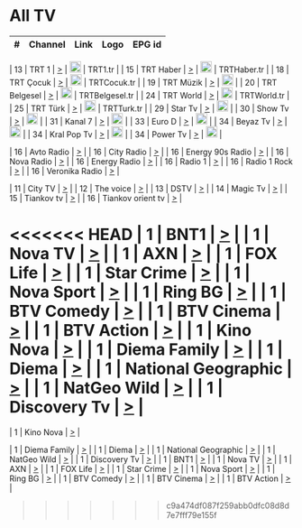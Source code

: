 <h1>All TV</h1>

| #   | Channel        | Link  | Logo | EPG id |
|:---:|:--------------:|:-----:|:----:|:------:|

| 13  | TRT 1            | [>](https://tv-trt1.medya.trt.com.tr/master.m3u8) | <img height="20" src="https://i.imgur.com/j786OLG.png"/> | TRT1.tr |
| 15  | TRT Haber        | [>](https://tv-trthaber.medya.trt.com.tr/master.m3u8) | <img height="20" src="https://i.imgur.com/OVfo8Ab.png"/> | TRTHaber.tr |
| 18  | TRT Çocuk        | [>](https://tv-trtcocuk.medya.trt.com.tr/master.m3u8) | <img height="20" src="https://i.imgur.com/QLFmD6d.png"/> | TRTCocuk.tr |
| 19  | TRT Müzik        | [>](https://tv-trtmuzik.medya.trt.com.tr/master.m3u8) | <img height="20" src="https://i.imgur.com/fIVFCEd.png"/> |
| 20  | TRT Belgesel     | [>](https://tv-trtbelgesel.medya.trt.com.tr/master.m3u8) | <img height="20" src="https://i.imgur.com/MGO87pe.png"/> | TRTBelgesel.tr |
| 24  | TRT World        | [>](https://tv-trtworld.medya.trt.com.tr/master.m3u8) | <img height="20" src="https://i.imgur.com/JEA2xpv.png"/> | TRTWorld.tr |
| 25  | TRT Türk         | [>](https://tv-trtturk.medya.trt.com.tr/master.m3u8) | <img height="20" src="https://i.imgur.com/OSTOQNw.png"/> | TRTTurk.tr |
| 29  | Star Tv   | [>](https://dogus-live.daioncdn.net/startv/startv_360p.m3u8) | <img height="20" src="https://i.imgur.com/IebUZx1.png"/> |
| 30  | Show Tv     | [>](https://ciner-live.daioncdn.net/showtv/showtv.m3u8) | <img height="20" src="https://i.imgur.com/IebUZx1.png"/> |
| 31  | Kanal 7     | [>](https://kanal7-live.daioncdn.net/kanal7/kanal7.m3u8) | <img height="20" src="https://i.imgur.com/IebUZx1.png"/> |
| 33  | Euro D    | [>](https://www.youtube.com/user/KanalD/live) | <img height="20" src="https://i.imgur.com/IebUZx1.png"/> |
| 34  | Beyaz Tv     | [>](https://beyaztv-live.daioncdn.net/beyaztv/beyaztv.m3u8) | <img height="20" src="https://i.imgur.com/IebUZx1.png"/> |
| 34  | Kral Pop Tv     | [>](https://www.youtube.com/watch?v=GuFTuKoXepw) | <img height="20" src="https://i.imgur.com/IebUZx1.png"/> |
| 34  | Power Tv     | [>](https://livetv.powerapp.com.tr/powerTV/powerhd.smil/chunklist.m3u8) | <img height="20" src="https://i.imgur.com/IebUZx1.png"/> |

| 16  | Avto Radio | [>](http://stream.metacast.eu/avtoradio.mp3.m3u) |
| 16  | City Radio | [>](http://stream.metacast.eu/city.aac.m3u) |
| 16  | Energy 90s Radio | [>](http://stream.metacast.eu/energy-90s.m3u) |
| 16  | Nova Radio | [>](http://stream.metacast.eu/nova.aac.m3u) |
| 16  | Energy Radio | [>](http://stream.metacast.eu/nrj.aac.m3u) |
| 16  | Radio 1 | [>](http://stream.metacast.eu/radio1.aac.m3u) |
| 16  | Radio 1 Rock | [>](http://stream.metacast.eu/radio1rock.aac.m3u) |
| 16  | Veronika Radio | [>](http://stream.metacast.eu/veronika.aac.m3u) |

| 11  | City TV | [>](https://tv.city.bg/play/tshls/citytv/index.m3u8) |
| 12  | The voice | [>](https://bss1.neterra.tv/thevoice/thevoice.m3u8) |
| 13  | DSTV | [>](http://46.249.95.140:8081/hls/data.m3u8) |
| 14  | Magic Tv | [>](https://bss1.neterra.tv/magictv/magictv.m3u8) |
| 15  | Tiankov tv | [>](https://streamer103.neterra.tv/tiankov-folk/live.m3u8) |
| 16  | Tiankov orient tv | [>](https://streamer103.neterra.tv/tiankov-orient/live.m3u8) |

<<<<<<< HEAD
| 1 | BNT1 | [>](https://ymkaya.xyz:33339/tv/bnt1/playlist.m3u8?wmsAuthSign=c2VydmVyX3RpbWU9My8yMC8yMDI1IDg6MTI6MTIgUE0maGFzaF92YWx1ZT12Vy9mdENyNmRweEloS1pQelFKQ2NRPT0mdmFsaWRtaW51dGVzPTYw) |
| 1 | Nova TV | [>](https://ymkaya.xyz:33339/tv/novatv/playlist.m3u8?wmsAuthSign=c2VydmVyX3RpbWU9My8yMC8yMDI1IDg6MTI6MjEgUE0maGFzaF92YWx1ZT1hbW4xb3l5K1d3MURBa25Ba3FSblVRPT0mdmFsaWRtaW51dGVzPTYw) |
| 1 | AXN | [>](https://ymkaya.xyz:33339/tv/axn/playlist.m3u8?wmsAuthSign=c2VydmVyX3RpbWU9My8yMC8yMDI1IDg6MTI6MzEgUE0maGFzaF92YWx1ZT1CcFZ3ajV4dUhpbnphYlF0ZkRGaFlBPT0mdmFsaWRtaW51dGVzPTYw) |
| 1 | FOX Life | [>](https://ymkaya.xyz:33339/tv/foxlife/playlist.m3u8?wmsAuthSign=c2VydmVyX3RpbWU9My8yMC8yMDI1IDg6MTI6NDEgUE0maGFzaF92YWx1ZT1hdWJNTElkOHJVREo0ODE2ZzAyVGh3PT0mdmFsaWRtaW51dGVzPTYw) |
| 1 | Star Crime | [>](https://ymkaya.xyz:33339/tv/foxcrime/playlist.m3u8?wmsAuthSign=c2VydmVyX3RpbWU9My8yMC8yMDI1IDg6MTI6NTEgUE0maGFzaF92YWx1ZT02aFFsMHdoeHlIYWJtT0VVbjkybWZ3PT0mdmFsaWRtaW51dGVzPTYw) |
| 1 | Nova Sport | [>](https://ymkaya.xyz:33339/tv/novasport/playlist.m3u8?wmsAuthSign=c2VydmVyX3RpbWU9My8yMC8yMDI1IDg6MTM6MDAgUE0maGFzaF92YWx1ZT1OMHlhSWdJYW9IaW51SldldVNjZXdRPT0mdmFsaWRtaW51dGVzPTYw) |
| 1 | Ring BG | [>](https://ymkaya.xyz:33339/tv/ringbg/playlist.m3u8?wmsAuthSign=c2VydmVyX3RpbWU9My8yMC8yMDI1IDg6MTM6MDkgUE0maGFzaF92YWx1ZT1uMkxzclJ4QkNnYXFEN1pITU5HRVFnPT0mdmFsaWRtaW51dGVzPTYw) |
| 1 | BTV Comedy | [>](https://ymkaya.xyz:33339/tv/btvcomedy/playlist.m3u8?wmsAuthSign=c2VydmVyX3RpbWU9My8yMC8yMDI1IDg6MTM6MTkgUE0maGFzaF92YWx1ZT1WQXRZSStxVk12Z0dHMzN3eTY0ajZ3PT0mdmFsaWRtaW51dGVzPTYw) |
| 1 | BTV Cinema | [>](https://ymkaya.xyz:33339/tv/btvcinema/playlist.m3u8?wmsAuthSign=c2VydmVyX3RpbWU9My8yMC8yMDI1IDg6MTM6MjggUE0maGFzaF92YWx1ZT1GRjJ6aTlhRVA5bWdXWUhMWkpMUnp3PT0mdmFsaWRtaW51dGVzPTYw) |
| 1 | BTV Action | [>](https://ymkaya.xyz:33339/tv/btvaction/playlist.m3u8?wmsAuthSign=c2VydmVyX3RpbWU9My8yMC8yMDI1IDg6MTM6MzggUE0maGFzaF92YWx1ZT1RTDByeng3Q3Y4LzdMUGxxUVYzcFd3PT0mdmFsaWRtaW51dGVzPTYw) |
| 1 | Kino Nova | [>](https://ymkaya.xyz:33339/tv/kinonova/playlist.m3u8?wmsAuthSign=c2VydmVyX3RpbWU9My8yMC8yMDI1IDg6MTM6NDcgUE0maGFzaF92YWx1ZT1IMkVUd2xRU2FNdVd2YUwwaXhSOW5nPT0mdmFsaWRtaW51dGVzPTYw) |
| 1 | Diema Family | [>](https://ymkaya.xyz:33339/tv/diemafamily/playlist.m3u8?wmsAuthSign=c2VydmVyX3RpbWU9My8yMC8yMDI1IDg6MTM6NTYgUE0maGFzaF92YWx1ZT1NcUdsZHdCV20wWjE4NzJpbUw5dGZBPT0mdmFsaWRtaW51dGVzPTYw) |
| 1 | Diema | [>](https://ymkaya.xyz:33339/tv/diema/playlist.m3u8?wmsAuthSign=c2VydmVyX3RpbWU9My8yMC8yMDI1IDg6MTQ6NTAgUE0maGFzaF92YWx1ZT00QjZpK0FwaTBpOS9KTEVpbmxXQWpRPT0mdmFsaWRtaW51dGVzPTYw) |
| 1 | National Geographic | [>](https://ymkaya.xyz:33339/tv/natgeo/playlist.m3u8?wmsAuthSign=c2VydmVyX3RpbWU9My8yMC8yMDI1IDg6MTU6MDAgUE0maGFzaF92YWx1ZT1wcURLcDJ6RG9ld2xaTzR5Y0MydEJRPT0mdmFsaWRtaW51dGVzPTYw) |
| 1 | NatGeo Wild | [>](https://ymkaya.xyz:33339/tv/natgeowild/playlist.m3u8?wmsAuthSign=c2VydmVyX3RpbWU9My8yMC8yMDI1IDg6MTU6MDkgUE0maGFzaF92YWx1ZT1qeWpwZVBIYzRDdm9KTVlmdk5jbkZRPT0mdmFsaWRtaW51dGVzPTYw) |
| 1 | Discovery Tv | [>](https://ymkaya.xyz:33339/tv/discovery/playlist.m3u8?wmsAuthSign=c2VydmVyX3RpbWU9My8yMC8yMDI1IDg6MTU6MTkgUE0maGFzaF92YWx1ZT1VanZxbDQ3SXlhNUhibW1RTmhsa3BBPT0mdmFsaWRtaW51dGVzPTYw) |
=======


| 1 | Kino Nova | [>](https://ymkaya.xyz:11336/tv/kinonova/playlist.m3u8?wmsAuthSign=c2VydmVyX3RpbWU9MS8yLzIwMjUgNDo0MDoyMCBBTSZoYXNoX3ZhbHVlPWlFS1FrWEtMMVRFM3l5YklUWUJQUHc9PSZ2YWxpZG1pbnV0ZXM9NjA=) |

| 1 | Diema Family | [>](https://ymkaya.xyz:11336/tv/diemafamily/playlist.m3u8?wmsAuthSign=c2VydmVyX3RpbWU9MS8yLzIwMjUgNDo0MDozMCBBTSZoYXNoX3ZhbHVlPUVUaTVKTldvZTF5WVVCM0YwL21kaXc9PSZ2YWxpZG1pbnV0ZXM9NjA=) |
| 1 | Diema | [>](https://ymkaya.xyz:11336/tv/diema/playlist.m3u8?wmsAuthSign=c2VydmVyX3RpbWU9MS8yLzIwMjUgNDo0MDo0MCBBTSZoYXNoX3ZhbHVlPVlYMWVJT2NuUjNpUTBsaytEUFFOS2c9PSZ2YWxpZG1pbnV0ZXM9NjA=) |
| 1 | National Geographic | [>](https://ymkaya.xyz:11336/tv/natgeo/playlist.m3u8?wmsAuthSign=c2VydmVyX3RpbWU9MS8yLzIwMjUgNDo0MTo0MSBBTSZoYXNoX3ZhbHVlPTJQTlVmcG5nYWx0M013eUhGRGxnd0E9PSZ2YWxpZG1pbnV0ZXM9NjA=) |
| 1 | NatGeo Wild | [>](https://ymkaya.xyz:11336/tv/natgeowild/playlist.m3u8?wmsAuthSign=c2VydmVyX3RpbWU9MS8yLzIwMjUgNDo0MTo1MSBBTSZoYXNoX3ZhbHVlPVl1OXZaTTliN0hGWEN3eDBYd1duNkE9PSZ2YWxpZG1pbnV0ZXM9NjA=) |
| 1 | Discovery Tv | [>](https://ymkaya.xyz:11336/tv/discovery/playlist.m3u8?wmsAuthSign=c2VydmVyX3RpbWU9MS8yLzIwMjUgNDo0MjowMSBBTSZoYXNoX3ZhbHVlPWtBQmdLNlY2RmQwWElzMVYzSDJyVkE9PSZ2YWxpZG1pbnV0ZXM9NjA=) |
| 1 | BNT1 | [>](https://ymkaya.xyz:11336/tv/bnt1/playlist.m3u8?wmsAuthSign=c2VydmVyX3RpbWU9MS8yLzIwMjUgNDozODozOCBBTSZoYXNoX3ZhbHVlPVVrMVlRQXpJWlhYeUh6ZFVpSC9NMUE9PSZ2YWxpZG1pbnV0ZXM9NjA=) |
| 1 | Nova TV | [>](https://ymkaya.xyz:11336/tv/novatv/playlist.m3u8?wmsAuthSign=c2VydmVyX3RpbWU9MS8yLzIwMjUgNDozODo0OCBBTSZoYXNoX3ZhbHVlPUVxQjh1a0ZzYkVGZU8zZDFGTzdreVE9PSZ2YWxpZG1pbnV0ZXM9NjA=) |
| 1 | AXN | [>](https://ymkaya.xyz:11336/tv/axn/playlist.m3u8?wmsAuthSign=c2VydmVyX3RpbWU9MS8yLzIwMjUgNDozODo1OCBBTSZoYXNoX3ZhbHVlPUpkWStGY1hkNXhaOVpPZ0thQ0FZL3c9PSZ2YWxpZG1pbnV0ZXM9NjA=) |
| 1 | FOX Life | [>](https://ymkaya.xyz:11336/tv/foxlife/playlist.m3u8?wmsAuthSign=c2VydmVyX3RpbWU9MS8yLzIwMjUgNDozOToxMCBBTSZoYXNoX3ZhbHVlPWt1ZDc1T3AzYlZDTjJnSy9TU0xJZlE9PSZ2YWxpZG1pbnV0ZXM9NjA=) |
| 1 | Star Crime | [>](https://ymkaya.xyz:11336/tv/foxcrime/playlist.m3u8?wmsAuthSign=c2VydmVyX3RpbWU9MS8yLzIwMjUgNDozOToyMCBBTSZoYXNoX3ZhbHVlPXIwVU45Nm9FR1l2enNkTG9TanBxbmc9PSZ2YWxpZG1pbnV0ZXM9NjA=) |
| 1 | Nova Sport | [>](https://ymkaya.xyz:11336/tv/novasport/playlist.m3u8?wmsAuthSign=c2VydmVyX3RpbWU9MS8yLzIwMjUgNDozOTozMCBBTSZoYXNoX3ZhbHVlPXlSZ0UxazVaM0xhSmc0NmR4T0c1T2c9PSZ2YWxpZG1pbnV0ZXM9NjA=) |
| 1 | Ring BG | [>](https://ymkaya.xyz:11336/tv/ringbg/playlist.m3u8?wmsAuthSign=c2VydmVyX3RpbWU9MS8yLzIwMjUgNDozOTo0MCBBTSZoYXNoX3ZhbHVlPTR4aUlFNHVUYWN4enY1WkVuOFZma2c9PSZ2YWxpZG1pbnV0ZXM9NjA=) |
| 1 | BTV Comedy | [>](https://ymkaya.xyz:11336/tv/btvcomedy/playlist.m3u8?wmsAuthSign=c2VydmVyX3RpbWU9MS8yLzIwMjUgNDozOTo1MCBBTSZoYXNoX3ZhbHVlPUtrMTJ2RHNTTUU1RFp1ZkVOdXFSK3c9PSZ2YWxpZG1pbnV0ZXM9NjA=) |
| 1 | BTV Cinema | [>](https://ymkaya.xyz:11336/tv/btvcinema/playlist.m3u8?wmsAuthSign=c2VydmVyX3RpbWU9MS8yLzIwMjUgNDozOTo1OSBBTSZoYXNoX3ZhbHVlPTZWcU9FZW56cG1NM1lrYy8xNE5NeHc9PSZ2YWxpZG1pbnV0ZXM9NjA=) |
| 1 | BTV Action | [>](https://ymkaya.xyz:11336/tv/btvaction/playlist.m3u8?wmsAuthSign=c2VydmVyX3RpbWU9MS8yLzIwMjUgNDo0MDoxMCBBTSZoYXNoX3ZhbHVlPUlDd0ErRkZVWThyMVZwR3c2REdGZ3c9PSZ2YWxpZG1pbnV0ZXM9NjA=) |
>>>>>>> c9a474df087f259abb0dfc08d8d7e7fff79e155f
